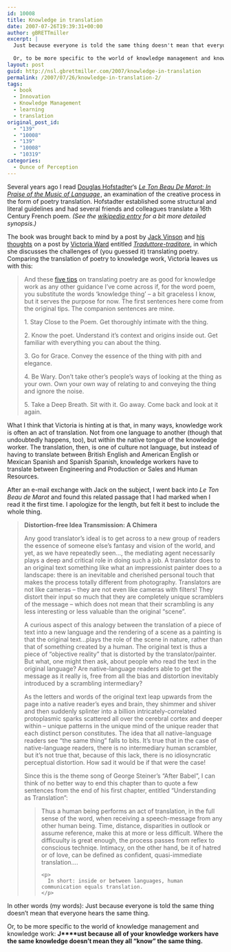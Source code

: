```yaml
---
id: 10008
title: Knowledge in translation
date: 2007-07-26T19:39:31+00:00
author: gBRETTmiller
excerpt: |
  Just because everyone is told the same thing doesn't mean that everyone hears the same thing.
  
  Or, to be more specific to the world of knowledge management and knowledge work: Just because all of your knowledge workers have the same knowledge doesn't mean they all "know" the same thing.
layout: post
guid: http://nsl.gbrettmiller.com/2007/knowledge-in-translation
permalink: /2007/07/26/knowledge-in-translation-2/
tags:
  - book
  - Innovation
  - Knowledge Management
  - learning
  - translation
original_post_id:
  - "139"
  - "10008"
  - "139"
  - "10008"
  - "10319"
categories:
  - Ounce of Perception
---
```

Several years ago I read [Douglas Hofstadter](http://www.cogs.indiana.edu/people/homepages/hofstadter.html "Cognitive Science:People:Faculty: Douglas Hofstadter")&#8216;s _[Le Ton Beau De Marot: In Praise of the Music of Language](http://www.amazon.com/gp/product/0465086454?ie=UTF8&tag=nostraightlines-20&linkCode=as2&camp=1789&creative=9325&creativeASIN=0465086454)<img style="border:medium none !important;margin:0!important;" src="http://www.assoc-amazon.com/e/ir?t=nostraightlines-20&l=as2&o=1&a=0465086454" width="1" height="1" border="0" />_, an examination of the creative process in the form of poetry translation. Hofstadter established some structural and literal guidelines and had several friends and colleagues translate a 16th Century French poem. _(See the [wikipedia entry](http://en.wikipedia.org/wiki/Le_Ton_beau_de_Marot "Le Ton Beau de Marot - wikipedia") for a bit more detailed synopsis.)_

The book was brought back to mind by a post by [Jack Vinson](http://jackvinson.com/about.html "About Jack Vinson") and [his thoughts](http://blog.jackvinson.com/archives/2007/07/23/knowledge_management_it_could_be_worse.html "Knowledge management - It could be worse") on a post by [Victoria Ward](http://vward.wordpress.com/about/ "Victoria Ward") entitled _[Traduttore-traditore](http://vward.wordpress.com/2007/06/30/traduttore-traditore/)_, in which she discusses the challenges of (you guessed it) translating poetry. Comparing the translation of poetry to knowledge work, Victoria leaves us with this:

<blockquote title="Traduttore-traditore" cite="http://vward.wordpress.com/2007/06/30/traduttore-traditore/">
  <p>
    And these <a href="http://www.writing-world.com/poetry/liddy.shtml">five tips</a> on translating poetry are as good for knowledge work as any other guidance I’ve come across if, for the word poem, you substitute the words ‘knowledge thing’ &#8211; a bit graceless I know, but it serves the purpose for now. The first sentences here come from the original tips. The companion sentences are mine.
  </p>
  
  <p>
    1. Stay Close to the Poem. Get thoroughly intimate with the thing.
  </p>
  
  <p>
    2. Know the poet. Understand it’s context and origins inside out. Get familiar with everything you can about the thing.
  </p>
  
  <p>
    3. Go for Grace. Convey the essence of the thing with pith and elegance.
  </p>
  
  <p>
    4. Be Wary. Don’t take other’s people’s ways of looking at the thing as your own. Own your own way of relating to and conveying the thing and ignore the noise.
  </p>
  
  <p>
    5. Take a Deep Breath. Sit with it. Go away. Come back and look at it again.
  </p>
</blockquote>

What I think that Victoria is hinting at is that, in many ways, knowledge work is often an act of translation. Not from one language to another (though that undoubtedly happens, too), but within the native tongue of the knowledge worker. The translation, then, is one of culture not language, but instead of having to translate between British English and American English or Mexican Spanish and Spanish Spanish, knowledge workers have to translate between Engineering and Production or Sales and Human Resources.

After an e-mail exchange with Jack on the subject, I went back into _Le Ton Beau de Marot_ and found this related passage that I had marked when I read it the first time. I apologize for the length, but felt it best to include the whole thing.

<blockquote title="Le Ton Beau De Marot: In Praise of the Music of Language" cite="http://www.amazon.com/gp/product/0465086454?ie=UTF8&tag=nostraightlines-20&linkCode=as2&camp=1789&creative=9325&creativeASIN=0465086454">
  <p>
    <strong>Distortion-free Idea Transmission: A Chimera</strong>
  </p>
  
  <p>
    Any good translator&#8217;s ideal is to get across to a new group of readers the essence of someone else&#8217;s fantasy and vision of the world, and yet, as we have repeatedly seen&#8230;, the mediating agent necessarily plays a deep and critical role in doing such a job. A translator does to an original text something like what an impressionist painter does to a landscape: there is an inevitable and cherished personal touch that makes the process totally different from photography. Translators are not like cameras &#8211; they are not even like cameras with filters! They distort their input so much that they are completely unique scramblers of the message &#8211; which does not mean that their scrambling is any less interesting or less valuable than the original &#8220;scene&#8221;.
  </p>
  
  <p>
    A curious aspect of this analogy between the translation of a piece of text into a new language and the rendering of a scene as a painting is that the original text&#8230;plays the role of the scene in nature, rather than that of something created by a human. The original text is thus a piece of &#8220;objective reality&#8221; that is distorted by the translator/painter. But what, one might then ask, about people who read the text in the original language? Are native-language readers able to get the message as it really is, free from all the bias and distortion inevitably introduced by a scrambling intermediary?
  </p>
  
  <p>
    As the letters and words of the original text leap upwards from the page into a native reader&#8217;s eyes and brain, they shimmer and shiver and then suddenly splinter into a billion intricately-correlated protoplasmic sparks scattered all over the cerebral cortex and deeper within &#8211; unique patterns in the unique mind of the unique reader that each distinct person constitutes. The idea that all native-language readers see &#8220;the same thing&#8221; falls to bits. It&#8217;s true that in the case of native-language readers, there is no intermediary human scrambler, but it&#8217;s not true that, because of this lack, there is no idiosyncratic perceptual distortion. How sad it would be if that were the case!
  </p>
  
  <p>
    Since this is the theme song of George Steiner&#8217;s &#8220;After Babel&#8221;, I can think of no better way to end this chapter than to quote a few sentences from the end of his first chapter, entitled &#8220;Understanding as Translation&#8221;:
  </p>
  
  <blockquote>
    <p>
      Thus a human being performs an act of translation, in the full sense of the word, when receiving a speech-message from any other human being. Time, distance, disparities in outlook or assume reference, make this at more or less difficult. Where the difficuulty is great enough, the process passes from reflex to conscious techniqe. Intimacy, on the other hand, be it of hatred or of love, can be defined as confident, quasi-immediate translation&#8230;.
    </p>
    
    <p>
      In short: inside or between languages, human communication equals translation.
    </p>
  </blockquote>
</blockquote>

In other words (my words): Just because everyone is told the same thing doesn&#8217;t mean that everyone hears the same thing.

Or, to be more specific to the world of knowledge management and knowledge work: **J****ust because all of your knowledge workers have the same knowledge doesn&#8217;t mean they all &#8220;know&#8221; the same thing.**